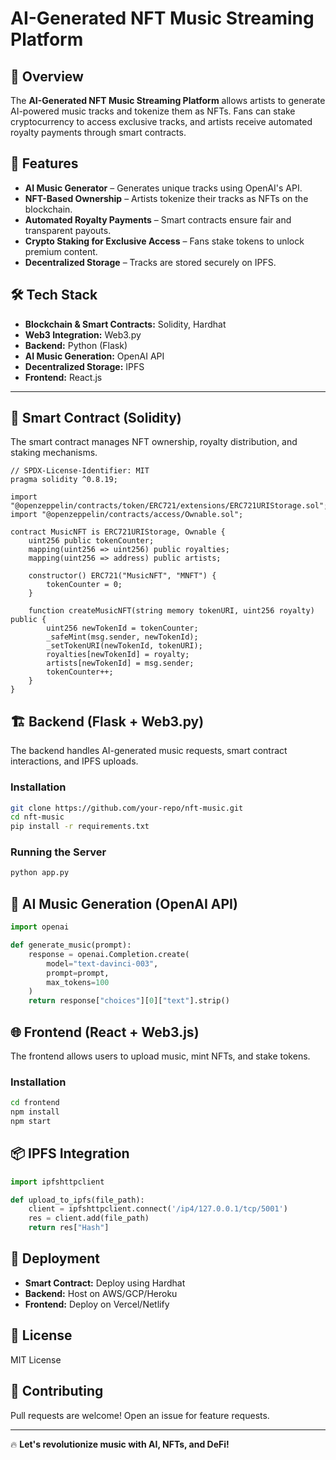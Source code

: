 # AI-Generated NFT Music Streaming Platform

## 🚀 Overview
The **AI-Generated NFT Music Streaming Platform** allows artists to generate AI-powered music tracks and tokenize them as NFTs. Fans can stake cryptocurrency to access exclusive tracks, and artists receive automated royalty payments through smart contracts.

## 🌟 Features
- **AI Music Generator** – Generates unique tracks using OpenAI's API.
- **NFT-Based Ownership** – Artists tokenize their tracks as NFTs on the blockchain.
- **Automated Royalty Payments** – Smart contracts ensure fair and transparent payouts.
- **Crypto Staking for Exclusive Access** – Fans stake tokens to unlock premium content.
- **Decentralized Storage** – Tracks are stored securely on IPFS.

## 🛠 Tech Stack
- **Blockchain & Smart Contracts:** Solidity, Hardhat
- **Web3 Integration:** Web3.py
- **Backend:** Python (Flask)
- **AI Music Generation:** OpenAI API
- **Decentralized Storage:** IPFS
- **Frontend:** React.js

---

## 📜 Smart Contract (Solidity)
The smart contract manages NFT ownership, royalty distribution, and staking mechanisms.

```solidity
// SPDX-License-Identifier: MIT
pragma solidity ^0.8.19;

import "@openzeppelin/contracts/token/ERC721/extensions/ERC721URIStorage.sol";
import "@openzeppelin/contracts/access/Ownable.sol";

contract MusicNFT is ERC721URIStorage, Ownable {
    uint256 public tokenCounter;
    mapping(uint256 => uint256) public royalties;
    mapping(uint256 => address) public artists;

    constructor() ERC721("MusicNFT", "MNFT") {
        tokenCounter = 0;
    }

    function createMusicNFT(string memory tokenURI, uint256 royalty) public {
        uint256 newTokenId = tokenCounter;
        _safeMint(msg.sender, newTokenId);
        _setTokenURI(newTokenId, tokenURI);
        royalties[newTokenId] = royalty;
        artists[newTokenId] = msg.sender;
        tokenCounter++;
    }
}
```

## 🏗️ Backend (Flask + Web3.py)
The backend handles AI-generated music requests, smart contract interactions, and IPFS uploads.

### Installation
```bash
git clone https://github.com/your-repo/nft-music.git
cd nft-music
pip install -r requirements.txt
```

### Running the Server
```bash
python app.py
```

## 🎵 AI Music Generation (OpenAI API)
```python
import openai

def generate_music(prompt):
    response = openai.Completion.create(
        model="text-davinci-003",
        prompt=prompt,
        max_tokens=100
    )
    return response["choices"][0]["text"].strip()
```

## 🌐 Frontend (React + Web3.js)
The frontend allows users to upload music, mint NFTs, and stake tokens.

### Installation
```bash
cd frontend
npm install
npm start
```

## 📦 IPFS Integration
```python
import ipfshttpclient

def upload_to_ipfs(file_path):
    client = ipfshttpclient.connect('/ip4/127.0.0.1/tcp/5001')
    res = client.add(file_path)
    return res["Hash"]
```

## 🔗 Deployment
- **Smart Contract:** Deploy using Hardhat
- **Backend:** Host on AWS/GCP/Heroku
- **Frontend:** Deploy on Vercel/Netlify

## 📜 License
MIT License

## 🤝 Contributing
Pull requests are welcome! Open an issue for feature requests.

---

🔥 **Let's revolutionize music with AI, NFTs, and DeFi!**
